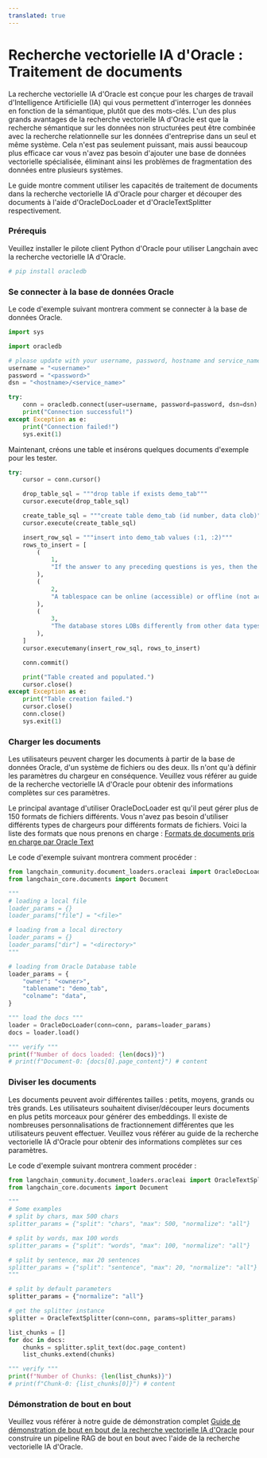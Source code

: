 ```yaml
---
translated: true
---
```


# Recherche vectorielle IA d'Oracle : Traitement de documents

La recherche vectorielle IA d'Oracle est conçue pour les charges de travail d'Intelligence Artificielle (IA) qui vous permettent d'interroger les données en fonction de la sémantique, plutôt que des mots-clés. L'un des plus grands avantages de la recherche vectorielle IA d'Oracle est que la recherche sémantique sur les données non structurées peut être combinée avec la recherche relationnelle sur les données d'entreprise dans un seul et même système. Cela n'est pas seulement puissant, mais aussi beaucoup plus efficace car vous n'avez pas besoin d'ajouter une base de données vectorielle spécialisée, éliminant ainsi les problèmes de fragmentation des données entre plusieurs systèmes.

Le guide montre comment utiliser les capacités de traitement de documents dans la recherche vectorielle IA d'Oracle pour charger et découper des documents à l'aide d'OracleDocLoader et d'OracleTextSplitter respectivement.

### Prérequis

Veuillez installer le pilote client Python d'Oracle pour utiliser Langchain avec la recherche vectorielle IA d'Oracle.

```python
# pip install oracledb
```

### Se connecter à la base de données Oracle

Le code d'exemple suivant montrera comment se connecter à la base de données Oracle.

```python
import sys

import oracledb

# please update with your username, password, hostname and service_name
username = "<username>"
password = "<password>"
dsn = "<hostname>/<service_name>"

try:
    conn = oracledb.connect(user=username, password=password, dsn=dsn)
    print("Connection successful!")
except Exception as e:
    print("Connection failed!")
    sys.exit(1)
```

Maintenant, créons une table et insérons quelques documents d'exemple pour les tester.

```python
try:
    cursor = conn.cursor()

    drop_table_sql = """drop table if exists demo_tab"""
    cursor.execute(drop_table_sql)

    create_table_sql = """create table demo_tab (id number, data clob)"""
    cursor.execute(create_table_sql)

    insert_row_sql = """insert into demo_tab values (:1, :2)"""
    rows_to_insert = [
        (
            1,
            "If the answer to any preceding questions is yes, then the database stops the search and allocates space from the specified tablespace; otherwise, space is allocated from the database default shared temporary tablespace.",
        ),
        (
            2,
            "A tablespace can be online (accessible) or offline (not accessible) whenever the database is open.\nA tablespace is usually online so that its data is available to users. The SYSTEM tablespace and temporary tablespaces cannot be taken offline.",
        ),
        (
            3,
            "The database stores LOBs differently from other data types. Creating a LOB column implicitly creates a LOB segment and a LOB index. The tablespace containing the LOB segment and LOB index, which are always stored together, may be different from the tablespace containing the table.\nSometimes the database can store small amounts of LOB data in the table itself rather than in a separate LOB segment.",
        ),
    ]
    cursor.executemany(insert_row_sql, rows_to_insert)

    conn.commit()

    print("Table created and populated.")
    cursor.close()
except Exception as e:
    print("Table creation failed.")
    cursor.close()
    conn.close()
    sys.exit(1)
```

### Charger les documents

Les utilisateurs peuvent charger les documents à partir de la base de données Oracle, d'un système de fichiers ou des deux. Ils n'ont qu'à définir les paramètres du chargeur en conséquence. Veuillez vous référer au guide de la recherche vectorielle IA d'Oracle pour obtenir des informations complètes sur ces paramètres.

Le principal avantage d'utiliser OracleDocLoader est qu'il peut gérer plus de 150 formats de fichiers différents. Vous n'avez pas besoin d'utiliser différents types de chargeurs pour différents formats de fichiers. Voici la liste des formats que nous prenons en charge : [Formats de documents pris en charge par Oracle Text](https://docs.oracle.com/en/database/oracle/oracle-database/23/ccref/oracle-text-supported-document-formats.html)

Le code d'exemple suivant montrera comment procéder :

```python
from langchain_community.document_loaders.oracleai import OracleDocLoader
from langchain_core.documents import Document

"""
# loading a local file
loader_params = {}
loader_params["file"] = "<file>"

# loading from a local directory
loader_params = {}
loader_params["dir"] = "<directory>"
"""

# loading from Oracle Database table
loader_params = {
    "owner": "<owner>",
    "tablename": "demo_tab",
    "colname": "data",
}

""" load the docs """
loader = OracleDocLoader(conn=conn, params=loader_params)
docs = loader.load()

""" verify """
print(f"Number of docs loaded: {len(docs)}")
# print(f"Document-0: {docs[0].page_content}") # content
```

### Diviser les documents

Les documents peuvent avoir différentes tailles : petits, moyens, grands ou très grands. Les utilisateurs souhaitent diviser/découper leurs documents en plus petits morceaux pour générer des embeddings. Il existe de nombreuses personnalisations de fractionnement différentes que les utilisateurs peuvent effectuer. Veuillez vous référer au guide de la recherche vectorielle IA d'Oracle pour obtenir des informations complètes sur ces paramètres.

Le code d'exemple suivant montrera comment procéder :

```python
from langchain_community.document_loaders.oracleai import OracleTextSplitter
from langchain_core.documents import Document

"""
# Some examples
# split by chars, max 500 chars
splitter_params = {"split": "chars", "max": 500, "normalize": "all"}

# split by words, max 100 words
splitter_params = {"split": "words", "max": 100, "normalize": "all"}

# split by sentence, max 20 sentences
splitter_params = {"split": "sentence", "max": 20, "normalize": "all"}
"""

# split by default parameters
splitter_params = {"normalize": "all"}

# get the splitter instance
splitter = OracleTextSplitter(conn=conn, params=splitter_params)

list_chunks = []
for doc in docs:
    chunks = splitter.split_text(doc.page_content)
    list_chunks.extend(chunks)

""" verify """
print(f"Number of Chunks: {len(list_chunks)}")
# print(f"Chunk-0: {list_chunks[0]}") # content
```

### Démonstration de bout en bout

Veuillez vous référer à notre guide de démonstration complet [Guide de démonstration de bout en bout de la recherche vectorielle IA d'Oracle](https://github.com/langchain-ai/langchain/tree/master/cookbook/oracleai_demo.md) pour construire un pipeline RAG de bout en bout avec l'aide de la recherche vectorielle IA d'Oracle.
